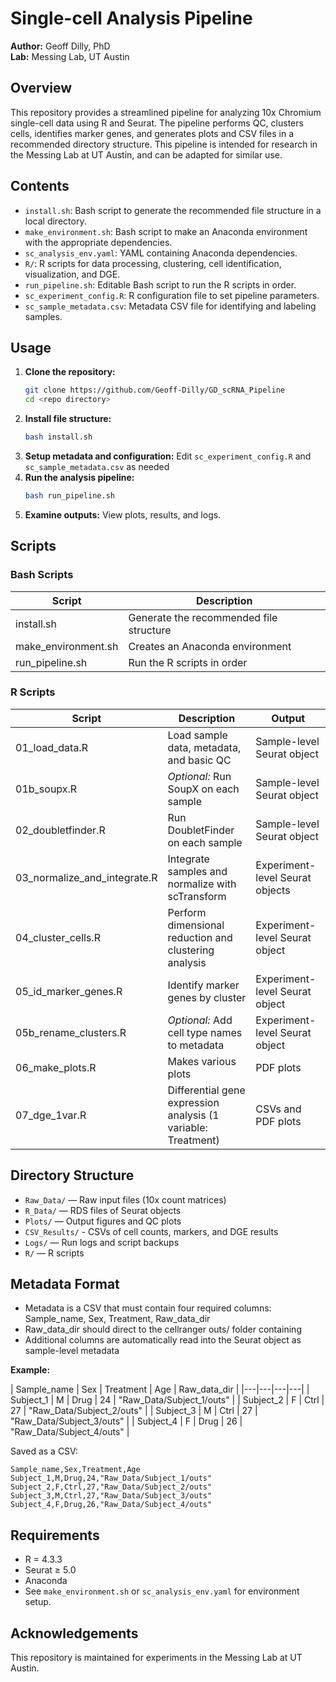 # Single-cell Analysis Pipeline 

**Author:** Geoff Dilly, PhD  
**Lab:** Messing Lab, UT Austin

## Overview

This repository provides a streamlined pipeline for analyzing 10x Chromium single-cell data using R and Seurat. The pipeline performs QC, clusters cells, identifies marker genes, and generates plots and CSV files in a recommended directory structure. This pipeline is intended for research in the Messing Lab at UT Austin, and can be adapted for similar use. 

## Contents

- `install.sh`: Bash script to generate the recommended file structure in a local directory. 
- `make_environment.sh`: Bash script to make an Anaconda environment with the appropriate dependencies.
- `sc_analysis_env.yaml`: YAML containing Anaconda dependencies.
- `R/`: R scripts for data processing, clustering, cell identification, visualization, and DGE.
- `run_pipeline.sh`: Editable Bash script to run the R scripts in order.
- `sc_experiment_config.R`: R configuration file to set pipeline parameters.
- `sc_sample_metadata.csv`: Metadata CSV file for identifying and labeling samples.

## Usage

1. **Clone the repository:**
    ```sh
    git clone https://github.com/Geoff-Dilly/GD_scRNA_Pipeline
    cd <repo directory>
    ```
2. **Install file structure:**
    ```sh
    bash install.sh
    ```
3. **Setup metadata and configuration:**
   Edit `sc_experiment_config.R` and `sc_sample_metadata.csv` as needed
4. **Run the analysis pipeline:**
    ```sh
    bash run_pipeline.sh
    ```
5. **Examine outputs:**
   View plots, results, and logs.

## Scripts

### Bash Scripts
| Script | Description |
|---|---|
| install.sh | Generate the recommended file structure | 
| make_environment.sh | Creates an Anaconda environment | 
| run_pipeline.sh | Run the R scripts in order | 

### R Scripts
| Script | Description | Output |
|---|---|---|
| 01_load_data.R | Load sample data, metadata, and basic QC | Sample-level Seurat object |
| 01b_soupx.R | *Optional:* Run SoupX on each sample | Sample-level Seurat object |
| 02_doubletfinder.R | Run DoubletFinder on each sample | Sample-level Seurat object |
| 03_normalize_and_integrate.R | Integrate samples and normalize with scTransform | Experiment-level Seurat objects |
| 04_cluster_cells.R | Perform dimensional reduction and clustering analysis | Experiment-level Seurat object |
| 05_id_marker_genes.R | Identify marker genes by cluster | Experiment-level Seurat object |
| 05b_rename_clusters.R | *Optional:* Add cell type names to metadata | Experiment-level Seurat object |
| 06_make_plots.R | Makes various plots | PDF plots |
| 07_dge_1var.R | Differential gene expression analysis (1 variable: Treatment) | CSVs and PDF plots|

## Directory Structure

- `Raw_Data/` — Raw input files (10x count matrices)
- `R_Data/` — RDS files of Seurat objects 
- `Plots/` — Output figures and QC plots
- `CSV_Results/` - CSVs of cell counts, markers, and DGE results
- `Logs/` — Run logs and script backups
- `R/` — R scripts


## Metadata Format

- Metadata is a CSV that must contain four required columns: Sample_name, Sex, Treatment, Raw_data_dir
- Raw_data_dir should direct to the cellranger outs/ folder containing 
- Additional columns are automatically read into the Seurat object as sample-level metadata

**Example:**

| Sample_name | Sex | Treatment | Age | Raw_data_dir |
|---|---|---|---|
| Subject_1 | M | Drug | 24 | "Raw_Data/Subject_1/outs" |
| Subject_2 | F | Ctrl | 27 | "Raw_Data/Subject_2/outs" |
| Subject_3 | M | Ctrl | 27 | "Raw_Data/Subject_3/outs" |
| Subject_4 | F | Drug | 26 | "Raw_Data/Subject_4/outs" |

Saved as a CSV: 
```
Sample_name,Sex,Treatment,Age
Subject_1,M,Drug,24,"Raw_Data/Subject_1/outs"
Subject_2,F,Ctrl,27,"Raw_Data/Subject_2/outs"
Subject_3,M,Ctrl,27,"Raw_Data/Subject_3/outs"
Subject_4,F,Drug,26,"Raw_Data/Subject_4/outs"
```

## Requirements

- R = 4.3.3
- Seurat ≥ 5.0
- Anaconda
- See `make_environment.sh` or `sc_analysis_env.yaml` for environment setup.

## Acknowledgements

This repository is maintained for experiments in the Messing Lab at UT Austin. 